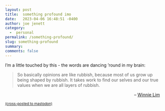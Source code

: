 ```yaml
---
layout: post
title:  something profound imo
date:   2023-04-06 16:48:51 -0400
author: joe jenett
category:
  -  personal
permalink: /something-profound/
slug: something-profound
summary: 
comments: false
---
```

<p>I’m a little touched by this - the words are dancing ’round in my brain:
</p>
<blockquote>
<p>So basically opinions are like rubbish, because most of us grow up being shaped by rubbish. It takes work to find our selves and our true values when we are all layers of rubbish. 
</p>
</blockquote>
<p style="text-align:right;"> &ndash; <a href="https://winnielim.org/journal/42/">Winnie Lim</a>
</p>



<a href="https://brid.gy/publish/mastodon"><small>(cross-posted to mastodon)</small></a>
